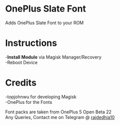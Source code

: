 # OnePlus Slate Font
Adds OnePlus Slate Font to your ROM


# Instructions

-__Install Module__ via Magisk Manager/Recovery<br>
-Reboot Device<br>

# Credits

-topjohnwu for developing Magisk<br>
-OnePlus for the Fonts

Font packs are taken from OnePlus 5 Open Beta 22<br>
Any Queries, Contact me on Telegram @ [rajdedhia10](https://t.me/rajdedhia10)
